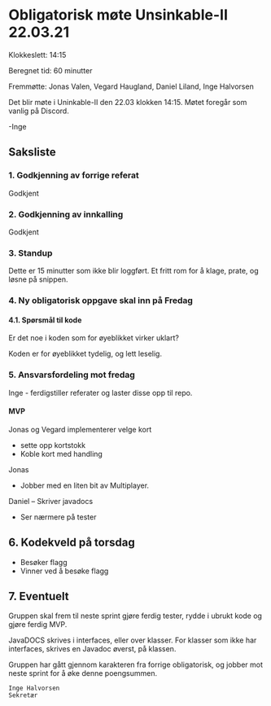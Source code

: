 # Obligatorisk møte Unsinkable-II 22.03.21

Klokkeslett: 14:15

Beregnet tid: 60 minutter

Fremmøtte: Jonas Valen, Vegard Haugland, Daniel Liland, Inge Halvorsen

Det blir møte i Uninkable-II den 22.03 klokken 14:15. Møtet foregår som vanlig på Discord.

-Inge

## Saksliste

### 1. Godkjenning av forrige referat

Godkjent

### 2. Godkjenning av innkalling

Godkjent

### 3. Standup

Dette er 15 minutter som ikke blir loggført. Et fritt rom for å klage, prate, og løsne på snippen.

### 4. Ny obligatorisk oppgave skal inn på Fredag

#### 4.1. Spørsmål til kode

Er det noe i koden som for øyeblikket virker uklart?

Koden er for øyeblikket tydelig, og lett leselig.

### 5. Ansvarsfordeling mot fredag

Inge - ferdigstiller referater og laster disse opp til repo.

#### MVP
Jonas og Vegard implementerer velge kort
  - sette opp kortstokk
  - Koble kort med handling 
    
Jonas 
  - Jobber med en liten bit av Multiplayer.

Daniel 
  – Skriver javadocs
  - Ser nærmere på tester

## 6. Kodekveld på torsdag
- Besøker flagg
- Vinner ved å besøke flagg

## 7. Eventuelt
Gruppen skal frem til neste sprint gjøre ferdig tester, rydde i ubrukt kode og gjøre ferdig MVP.

JavaDOCS skrives i interfaces, eller over klasser. For klasser som ikke har interfaces, skrives en Javadoc øverst, på klassen.

Gruppen har gått gjennom karakteren fra forrige obligatorisk, og jobber mot neste sprint for å øke denne poengsummen.


    Inge Halvorsen
    Sekretær